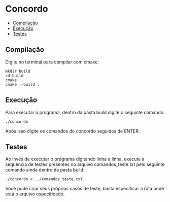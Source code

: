 # Concordo


* [Compilação](#compilação)
* [Execução](#execução)
* [Testes](#testes)

## Compilação


Digite no terminal para compilar com cmake:
```console
mkdir build
cd build
cmake ..
cmake --build .
```


## Execução

Para executar o programa, dentro da pasta build digite o seguinte comando:
```console
./concordo
```

Após isso digite os comandos do concordo seguidos de ENTER.

## Testes
<!--como você não documentou ou fez qualquer caso de teste a mais, vou considerar 0 neste quesito!-->
Ao invés de executar o programa digitando linha a linha, execute a sequência de testes presentes no arquivo comandos_teste.txt pelo seguinte comando ainda dentro da pasta build:
```console
./concordo < ../comandos_teste.txt
```

Você pode criar seus próprios casos de teste, basta especificar a rota onde está o arquivo especificado.
